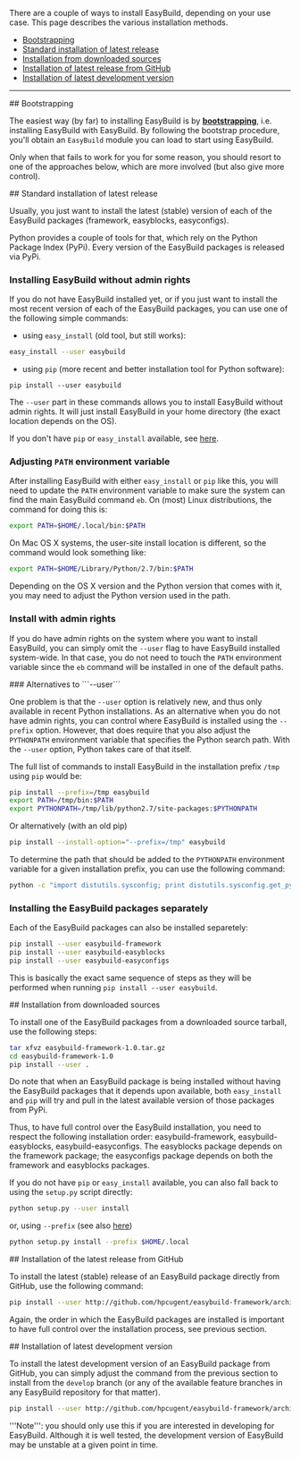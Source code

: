 There are a couple of ways to install EasyBuild, depending on your use case. This page describes the various installation methods.

 * [Bootstrapping](#bootstrapping)
 * [Standard installation of latest release](#standard_install)
 * [Installation from downloaded sources](#source_install)
 * [Installation of latest release from GitHub](#github_install)
 * [Installation of latest development version](#github_devel_install)

***

<a name="wiki-bootstrapping">
## Bootstrapping

The easiest way (by far) to installing EasyBuild is by **[bootstrapping](https://github.com/hpcugent/easybuild/wiki/Bootstrapping-EasyBuild)**, i.e. installing EasyBuild with EasyBuild. By following the bootstrap procedure, you'll obtain an `EasyBuild` module you can load to start using EasyBuild.

Only when that fails to work for you for some reason, you should resort to one of the approaches below, which are more involved (but also give more control).

<a name="wiki-standard_install">
## Standard installation of latest release

Usually, you just want to install the latest (stable) version of each of the EasyBuild packages (framework, easyblocks, easyconfigs).

Python provides a couple of tools for that, which rely on the Python Package Index (PyPi).
Every version of the EasyBuild packages is released via PyPi.


### Installing EasyBuild without admin rights

If you do not have EasyBuild installed yet, or if you just want to install the most recent version of each of the EasyBuild packages,
you can use one of the following simple commands:

 * using ```easy_install``` (old tool, but still works):
```bash
easy_install --user easybuild
```

 * using ```pip``` (more recent and better installation tool for Python software):
```base
pip install --user easybuild 
```

The ```--user``` part in these commands allows you to install EasyBuild without admin rights.
It will just install EasyBuild in your home directory (the exact location depends on the OS).

If you don't have `pip` or `easy_install` available, see [here](#source_install).

### Adjusting ```PATH``` environment variable

After installing EasyBuild with either ```easy_install``` or ```pip``` like this, you will need to
update the ```PATH``` environment variable to make sure the system can find the main EasyBuild command ```eb```.
On (most) Linux distributions, the command for doing this is:

```bash
export PATH=$HOME/.local/bin:$PATH
```

On Mac OS X systems, the user-site install location is different, so the command would look something like:

```bash
export PATH=$HOME/Library/Python/2.7/bin:$PATH
```

Depending on the OS X version and the Python version that comes with it, you may need to adjust the Python version used in the path.


### Install with admin rights

If you do have admin rights on the system where you want to install EasyBuild, you can simply omit the ```--user``` flag
to have EasyBuild installed system-wide. In that case, you do not need to touch the ```PATH``` environment variable since
the ```eb``` command will be installed in one of the default paths.


<a name="wiki-user_alternatives">
### Alternatives to ```--user```

One problem is that the ```--user``` option is relatively new, and thus only available in recent Python installations.
As an alternative when you do not have admin rights, you can control where EasyBuild is installed using the ```--prefix``` option.
However, that does require that you also adjust the ```PYTHONPATH``` environment variable that specifies the Python search path.
With the ```--user``` option, Python takes care of that itself.

The full list of commands to install EasyBuild in the installation prefix ```/tmp``` using ```pip``` would be:

```bash
pip install --prefix=/tmp easybuild
export PATH=/tmp/bin:$PATH
export PYTHONPATH=/tmp/lib/python2.7/site-packages:$PYTHONPATH
```
Or alternatively (with an old pip) 
```bash
pip install --install-option="--prefix=/tmp" easybuild
```

To determine the path that should be added to the ```PYTHONPATH``` environment variable for a given installation prefix, you can use the following command:

```bash
python -c "import distutils.sysconfig; print distutils.sysconfig.get_python_lib(prefix='/tmp');"
```


### Installing the EasyBuild packages separately

Each of the EasyBuild packages can also be installed separetely:

```bash
pip install --user easybuild-framework
pip install --user easybuild-easyblocks
pip install --user easybuild-easyconfigs
```

This is basically the exact same sequence of steps as they will be performed when running ```pip install --user easybuild```.



<a name="wiki-source_install">
## Installation from downloaded sources

To install one of the EasyBuild packages from a downloaded source tarball, use the following steps:

```bash
tar xfvz easybuild-framework-1.0.tar.gz
cd easybuild-framework-1.0
pip install --user .
```

Do note that when an EasyBuild package is being installed without having the EasyBuild packages that it depends upon available,
both ```easy_install``` and ```pip``` will try and pull in the latest available version of those packages from PyPi.

Thus, to have full control over the EasyBuild installation, you need to respect the following installation order:
easybuild-framework, easybuild-easyblocks, easybuild-easyconfigs. The easyblocks package depends on the framework package;
the easyconfigs package depends on both the framework and easyblocks packages.

If you do not have `pip` or `easy_install` available, you can also fall back to using the `setup.py` script directly:

```bash
python setup.py --user install
```

or, using `--prefix` (see also [here](#user_alternatives))

```bash
python setup.py install --prefix $HOME/.local
```

<a name="wiki-github_install">
## Installation of the latest release from GitHub

To install the latest (stable) release of an EasyBuild package directly from GitHub, use the following command:

```bash
pip install --user http://github.com/hpcugent/easybuild-framework/archive/master.tar.gz
```

Again, the order in which the EasyBuild packages are installed is important to have full control over the installation process, see previous section.



<a name="wiki-github_devel_install">
## Installation of latest development version

To install the latest development version of an EasyBuild package from GitHub, you can simply adjust the command
from the previous section to install from the ```develop``` branch (or any of the available feature branches in any
EasyBuild repository for that matter).

```bash
pip install --user http://github.com/hpcugent/easybuild-framework/archive/develop.tar.gz
```

'''Note''': you should only use this if you are interested in developing for EasyBuild. Although it is well tested,
the development version of EasyBuild may be unstable at a given point in time.